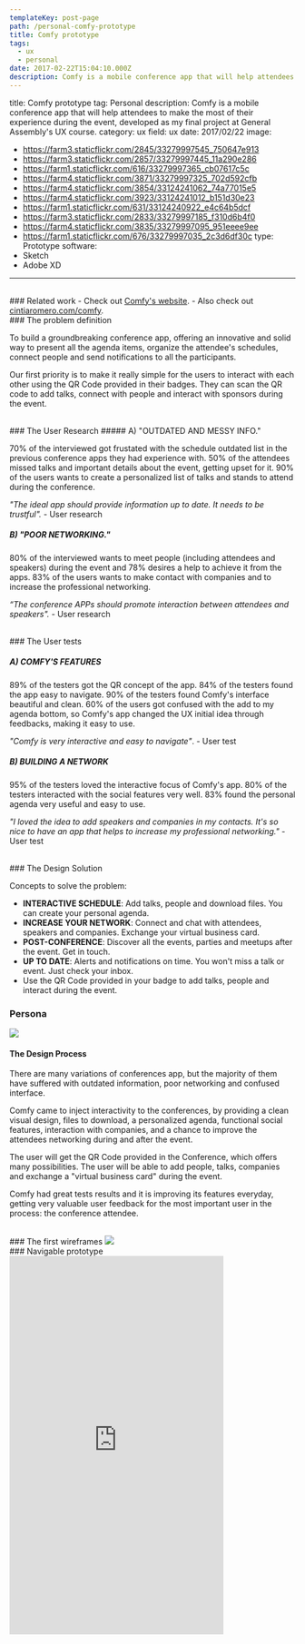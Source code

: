 ```yaml
---
templateKey: post-page
path: /personal-comfy-prototype
title: Comfy prototype
tags:
  - ux
  - personal
date: 2017-02-22T15:04:10.000Z
description: Comfy is a mobile conference app that will help attendees to make the most of their experience during the event, developed as my final project at General Assembly's UX course. 
---
```


title: Comfy prototype
tag: Personal
description: Comfy is a mobile conference app that will help attendees to make the most of their experience during the event, developed as my final project at General Assembly's UX course. 
category: ux
field: ux
date: 2017/02/22
image: 
- https://farm3.staticflickr.com/2845/33279997545_750647e913
- https://farm3.staticflickr.com/2857/33279997445_11a290e286
- https://farm1.staticflickr.com/616/33279997365_cb07617c5c
- https://farm4.staticflickr.com/3871/33279997325_702d592cfb
- https://farm4.staticflickr.com/3854/33124241062_74a77015e5
- https://farm4.staticflickr.com/3923/33124241012_b151d30e23
- https://farm1.staticflickr.com/631/33124240922_e4c64b5dcf
- https://farm3.staticflickr.com/2833/33279997185_f310d6b4f0
- https://farm4.staticflickr.com/3835/33279997095_951eeee9ee
- https://farm1.staticflickr.com/676/33279997035_2c3d6df30c
type: Prototype
software:
- Sketch
- Adobe XD
---
<br/>
### Related work
- Check out <a href="/websites/personal-comfy-website/">Comfy's website</a>.
- Also check out <a href="http://cintiaromero.com/comfy" target="_blank">cintiaromero.com/comfy</a>.

<br/>
### The problem definition 

To build a groundbreaking conference app, offering an innovative and solid way to present all the agenda items, organize the attendee's schedules, connect people and send notifications to all the participants.

Our first priority is to make it really simple for the users to interact with each other using the QR Code provided in their badges. They can scan the QR code to add talks, connect with people and interact with sponsors during the event. 

<br/>
### The User Research
##### A) "OUTDATED AND MESSY INFO."

70% of the interviewed got frustated with the schedule outdated list in the previous conference apps they had experience with. 50% of the attendees missed talks and important details about the event, getting upset for it. 90% of the users wants to create a personalized list of talks and stands to attend during the conference.

*"The ideal app should provide information up to date. It needs to be trustful".* - User research

##### B) "POOR NETWORKING."

80% of the interviewed wants to meet people (including attendees and speakers) during the event and 78% desires a help to achieve it from the apps. 83% of the users wants to make contact with companies and to increase the professional networking.

*“The conference APPs should promote interaction between attendees and speakers".* - User research

<br/>
### The User tests

##### A) COMFY'S FEATURES

89% of the testers got the QR concept of the app. 84% of the testers found the app easy to navigate. 90% of the testers found Comfy's interface beautiful and clean. 60% of the users got confused with the add to my agenda bottom, so Comfy's app changed the UX initial idea through feedbacks, making it easy to use.

*"Comfy is very interactive and easy to navigate"*. - User test

##### B) BUILDING A NETWORK

95% of the testers loved the interactive focus of Comfy's app. 80% of the testers interacted with the social features very well. 83% found the personal agenda very useful and easy to use.

*"I loved the idea to add speakers and companies in my contacts. It's so nice to have an app that helps to increase my professional networking."* - User test

<br/>
### The Design Solution

Concepts to solve the problem:

- **INTERACTIVE SCHEDULE**: Add talks, people and download files. You can create your personal agenda.
- **INCREASE YOUR NETWORK**: Connect and chat with attendees, speakers and companies. Exchange your virtual business card.
- **POST-CONFERENCE**: Discover all the events, parties and meetups after the event. Get in touch.
- **UP TO DATE**: Alerts and notifications on time. You won't miss a talk or event. Just check your inbox.
- Use the QR Code provided in your badge to add talks, people and interact during the event. 

<div class="hide-for-small-only">
    <h3>Persona</h3>
    <img src="https://farm4.staticflickr.com/3695/32465487433_94bd4ac708_h.jpg" />
</div>

#### The Design Process

There are many variations of conferences app, but the majority of them have suffered with outdated information, poor networking and confused interface. 

Comfy came to inject interactivity to the conferences, by providing a clean visual design, files to download, a personalized agenda, functional social features, interaction with companies, and a chance to improve the attendees networking during and after the event. 

The user will get the QR Code provided in the Conference, which offers many possibilities. The user will be able to add people, talks, companies and exchange a "virtual business card" during the event.

Comfy had great tests results and it is improving its features everyday, getting very valuable user feedback for the most important user in the process: the conference attendee.

<br/>
### The first wireframes

<img src="https://farm5.staticflickr.com/4391/36853338945_8afacc458d_h.jpg" />

<br/>
### Navigable prototype
<iframe width="377" height="667" src="https://xd.adobe.com/embed/4e5e4f89-409f-4b60-bfd0-207b5e36b823/" frameborder="0" allowfullscreen></iframe>
